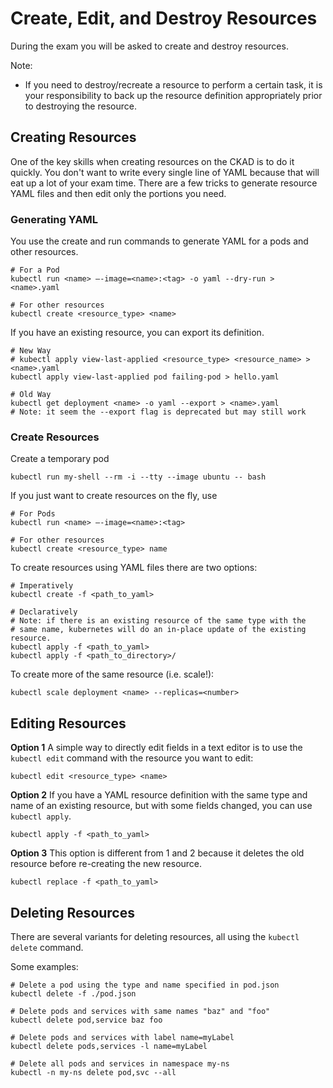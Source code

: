 # Create, Edit, and Destroy Resources

During the exam you will be asked to create and destroy resources.

Note:
* If you need to destroy/recreate a resource to perform a certain task, it is your responsibility to back up the resource definition appropriately prior to destroying the resource.


## Creating Resources

One of the key skills when creating resources on the CKAD is to do it quickly.  You don't want to write every single line
of YAML because that will eat up a lot of your exam time.  There are a few tricks to generate resource YAML files and
then edit only the portions you need. 

### Generating YAML

You use the create and run commands to generate YAML for a pods and other resources.
```
# For a Pod
kubectl run <name> —-image=<name>:<tag> -o yaml --dry-run > <name>.yaml

# For other resources
kubectl create <resource_type> <name> 
```

If you have an existing resource, you can export its definition.
```
# New Way
# kubectl apply view-last-applied <resource_type> <resource_name> > <name>.yaml
kubectl apply view-last-applied pod failing-pod > hello.yaml

# Old Way
kubectl get deployment <name> -o yaml --export > <name>.yaml
# Note: it seem the --export flag is deprecated but may still work
```

### Create Resources

Create a temporary pod
```
kubectl run my-shell --rm -i --tty --image ubuntu -- bash
```

If you just want to create resources on the fly, use
```
# For Pods
kubectl run <name> —-image=<name>:<tag>

# For other resources
kubectl create <resource_type> name
```

To create resources using YAML files there are two options:

```
# Imperatively
kubectl create -f <path_to_yaml>

# Declaratively
# Note: if there is an existing resource of the same type with the
# same name, kubernetes will do an in-place update of the existing resource.
kubectl apply -f <path_to_yaml>
kubectl apply -f <path_to_directory>/

```

To create more of the same resource (i.e. scale!):
```
kubectl scale deployment <name> --replicas=<number>
```

## Editing Resources

**Option 1**
A simple way to directly edit fields in a text editor is to use the `kubectl edit` command 
with the resource you want to edit:
```
kubectl edit <resource_type> <name>
```

**Option 2**
If you have a YAML resource definition with the same type and name of an existing resource,
but with some fields changed, you can use `kubectl apply`.
```$xslt
kubectl apply -f <path_to_yaml>
```

**Option 3**
This option is different from 1 and 2 because it deletes the old resource
before re-creating the new resource. 
```
kubectl replace -f <path_to_yaml>
```
## Deleting Resources

There are several variants for deleting resources, all using the `kubectl delete` command.

Some examples:
```
# Delete a pod using the type and name specified in pod.json
kubectl delete -f ./pod.json

# Delete pods and services with same names "baz" and "foo"
kubectl delete pod,service baz foo

# Delete pods and services with label name=myLabel
kubectl delete pods,services -l name=myLabel

# Delete all pods and services in namespace my-ns
kubectl -n my-ns delete pod,svc --all
```